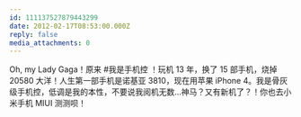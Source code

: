 ```yaml
---
id: 111137527879443299
date: 2012-02-17T08:53:00.000Z
reply: false
media_attachments: 0
---
```


Oh, my Lady Gaga！原来 #我是手机控 ！玩机 13 年，换了 15 部手机，烧掉 20580 大洋！人生第一部手机是诺基亚 3810，现在用苹果 iPhone 4。我是骨灰级手机控，低调是我的本性，不要说我阅机无数…神马？又有新机了？！你也去小米手机 MIUI 测测呗！ ​​​​

